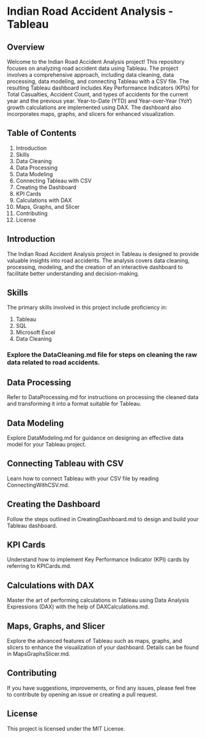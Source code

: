 # Indian Road Accident Analysis - Tableau
## Overview
Welcome to the Indian Road Accident Analysis project! This repository focuses on analyzing road accident data using Tableau. The project involves a comprehensive approach, including data cleaning, data processing, data modeling, and connecting Tableau with a CSV file. The resulting Tableau dashboard includes Key Performance Indicators (KPIs) for Total Casualties, Accident Count, and types of accidents for the current year and the previous year. Year-to-Date (YTD) and Year-over-Year (YoY) growth calculations are implemented using DAX. The dashboard also incorporates maps, graphs, and slicers for enhanced visualization.

## Table of Contents
1. Introduction
2. Skills
3. Data Cleaning
4. Data Processing
5. Data Modeling
6. Connecting Tableau with CSV
7. Creating the Dashboard
8. KPI Cards
9. Calculations with DAX
10. Maps, Graphs, and Slicer
11. Contributing
12. License
## Introduction
The Indian Road Accident Analysis project in Tableau is designed to provide valuable insights into road accidents. The analysis covers data cleaning, processing, modeling, and the creation of an interactive dashboard to facilitate better understanding and decision-making.

## Skills
The primary skills involved in this project include proficiency in:

1. Tableau
2. SQL
3. Microsoft Excel
4. Data Cleaning
### Explore the DataCleaning.md file for steps on cleaning the raw data related to road accidents.

## Data Processing
Refer to DataProcessing.md for instructions on processing the cleaned data and transforming it into a format suitable for Tableau.

## Data Modeling
Explore DataModeling.md for guidance on designing an effective data model for your Tableau project.

## Connecting Tableau with CSV
Learn how to connect Tableau with your CSV file by reading ConnectingWithCSV.md.

## Creating the Dashboard
Follow the steps outlined in CreatingDashboard.md to design and build your Tableau dashboard.

## KPI Cards
Understand how to implement Key Performance Indicator (KPI) cards by referring to KPICards.md.

## Calculations with DAX
Master the art of performing calculations in Tableau using Data Analysis Expressions (DAX) with the help of DAXCalculations.md.

## Maps, Graphs, and Slicer
Explore the advanced features of Tableau such as maps, graphs, and slicers to enhance the visualization of your dashboard. Details can be found in MapsGraphsSlicer.md.

## Contributing
If you have suggestions, improvements, or find any issues, please feel free to contribute by opening an issue or creating a pull request.

## License
This project is licensed under the MIT License.





